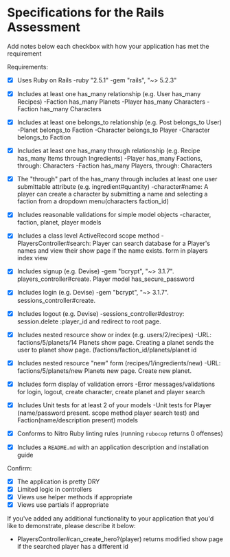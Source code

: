 # Specifications for the Rails Assessment

Add notes below each checkbox with how your application has met the requirement

Requirements:
- [x] Uses Ruby on Rails
    -ruby "2.5.1"
    -gem "rails", "~> 5.2.3"

- [x] Includes at least one has_many relationship (e.g. User has_many Recipes)
    -Faction has_many Planets
    -Player has_many Characters
    -Faction has_many Characters

- [x] Includes at least one belongs_to relationship (e.g. Post belongs_to User)
    -Planet belongs_to Faction
    -Character belongs_to Player
    -Character belongs_to Faction

- [x] Includes at least one has_many through relationship (e.g. Recipe has_many Items through Ingredients)
    -Player has_many Factions, through: Characters
    -Faction has_many Players, through: Characters

- [x] The "through" part of the has_many through includes at least one user submittable attribute (e.g. ingredient#quantity)
    -character#name: A player can create a character by submitting a name and selecting a faction from a dropdown menu(characters faction_id)

- [x] Includes reasonable validations for simple model objects
    -character, faction, planet, player models

- [x] Includes a class level ActiveRecord scope method
    -PlayersController#search: Player can search database for a Player's names and view their show page if the name exists. form in players index view

- [x] Includes signup (e.g. Devise)
    -gem "bcrypt", "~> 3.1.7". players_controller#create. Player model has_secure_password

- [x] Includes login (e.g. Devise)
    -gem "bcrypt", "~> 3.1.7". sessions_controller#create.

- [x] Includes logout (e.g. Devise)
    -sessions_controller#destroy: session.delete :player_id and redirect to root page.

- [x] Includes nested resource show or index (e.g. users/2/recipes)
    -URL: factions/5/planets/14 Planets show page. Creating a planet sends the user to planet show page. (factions/faction_id/planets/planet id

- [x] Includes nested resource "new" form (recipes/1/ingredients/new)
    -URL: factions/5/planets/new Planets new page. Create new planet.

- [x] Includes form display of validation errors
    -Error messages/validations for login, logout, create character, create planet and player search

- [x] Includes Unit tests for at least 2 of your models
    -Unit tests for Player (name/password present. scope method player search test) and Faction(name/description present) models

- [x] Conforms to Nitro Ruby linting rules (running `rubocop` returns 0 offenses)

- [x] Includes a `README.md` with an application description and installation guide

Confirm:
- [x] The application is pretty DRY
- [x] Limited logic in controllers
- [x] Views use helper methods if appropriate
- [x] Views use partials if appropriate

If you've added any additional functionality to your application that you'd like to demonstrate, please describe it below:

- PlayersController#can_create_hero?(player) returns modified show page if the searched player has a different id
